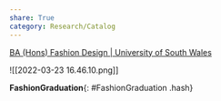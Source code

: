 ```yaml
---
share: True
category: Research/Catalog
---
```

[BA (Hons) Fashion Design | University of South Wales](https://www.southwales.ac.uk/courses/ba-hons-fashion-design/)

![[2022-03-23 16.46.10.png]]

**FashionGraduation**{: #FashionGraduation .hash}  
